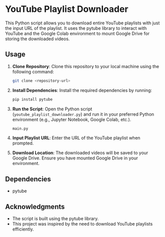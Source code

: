 # YouTube Playlist Downloader

This Python script allows you to download entire YouTube playlists with just the input URL of the playlist. It uses the pytube library to interact with YouTube and the Google Colab environment to mount Google Drive for storing the downloaded videos.

## Usage

1. **Clone Repository**: Clone this repository to your local machine using the following command:

   ```bash
   git clone <repository-url>
   ```

2. **Install Dependencies**: Install the required dependencies by running:

   ```bash
   pip install pytube
   ```

3. **Run the Script**: Open the Python script (`youtube_playlist_downloader.py`) and run it in your preferred Python environment (e.g., Jupyter Notebook, Google Colab, etc.).

   ```bash
   main.py
   ```

4. **Input Playlist URL**: Enter the URL of the YouTube playlist when prompted.

5. **Download Location**: The downloaded videos will be saved to your Google Drive. Ensure you have mounted Google Drive in your environment.

## Dependencies

- pytube


## Acknowledgments

- The script is built using the pytube library.
- This project was inspired by the need to download YouTube playlists efficiently.
```

